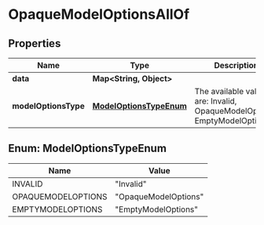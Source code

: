 

# OpaqueModelOptionsAllOf


## Properties

Name | Type | Description | Notes
------------ | ------------- | ------------- | -------------
**data** | **Map&lt;String, Object&gt;** |  | 
**modelOptionsType** | [**ModelOptionsTypeEnum**](#ModelOptionsTypeEnum) | The available values are: Invalid, OpaqueModelOptions, EmptyModelOptions | 



## Enum: ModelOptionsTypeEnum

Name | Value
---- | -----
INVALID | &quot;Invalid&quot;
OPAQUEMODELOPTIONS | &quot;OpaqueModelOptions&quot;
EMPTYMODELOPTIONS | &quot;EmptyModelOptions&quot;



